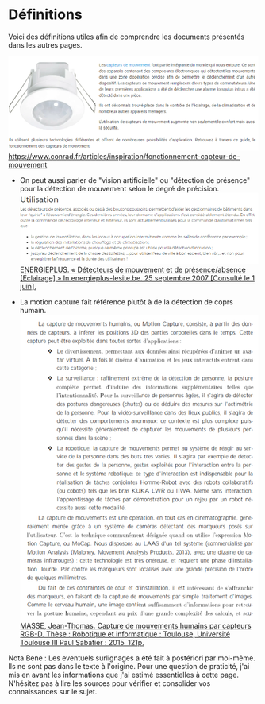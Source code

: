 # Définitions
Voici des définitions utiles afin de comprendre les documents présentés dans les autres pages.

![Fonction du capteur de mouvement](images/ddmConradIntro.PNG)
https://www.conrad.fr/articles/inspiration/fonctionnement-capteur-de-mouvement


- On peut aussi parler de "vision artificielle" ou "détection de présence" pour la détection de mouvement selon le degré de précision.
![usage de "détection de présence"](images/Utilisation.PNG)
[ENERGIEPLUS. « Détecteurs de mouvement et de présence/absence [Éclairage] » In energieplus-lesite.be. 25 septembre 2007 [Consulté le 1 juin].](https://energieplus-lesite.be/techniques/eclairage10/commandes/gestion-en-fonction-de-la-presence/detecteurs-de-mouvement-et-de-presence-absence/)


- La motion capture fait référence plutôt à de la détection de coprs humain.
![Usage des termes "Motion Capture"](images/MoCap7Util.PNG)
[MASSE, Jean-Thomas. Capture de mouvements humains par capteurs RGB-D. Thèse : Robotique et informatique : Toulouse, Université Toulouse III Paul Sabatier : 2015. 121p.](https://tel.archives-ouvertes.fr/tel-01280163v2/document)


Nota Bene : Les eventuels surlignages a été fait à postériori par moi-même. Ils ne sont pas dans le texte à l'origine. Pour une question de praticité, j'ai mis en avant les informations que j'ai estimé essentielles à cette page. N'hésitez pas à lire les sources pour vérifier et consolider vos connaissances sur le sujet.
